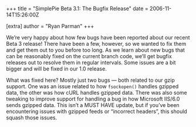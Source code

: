 +++
title = "SimplePie Beta 3.1: The Bugfix Release"
date = 2006-11-14T15:26:00Z

[extra]
author = "Ryan Parman"
+++

We’re very happy about how few bugs have been reported about our recent Beta 3 release! There have been a few, however, so we wanted to fix them and get them out to you before too long. As we learn about new bugs that can be reasonably fixed on the current branch code, we’ll get bugfix releases out to resolve them in regular intervals. Some issues are a bit bigger and will be fixed in our 1.0 release.

What was fixed here? Mostly just two bugs — both related to our gzip support. One was an issue related to how `fsockopen()` handles gzipped data, the other was how cURL handles gzipped data. There was also some tweaking to improve support for handling a bug in how Microsoft IIS/6.0 sends gzipped data. This isn’t a MUST HAVE update, but if you’ve been encountering issues with gzipped feeds or “incorrect headers”, this should squash those issues.
